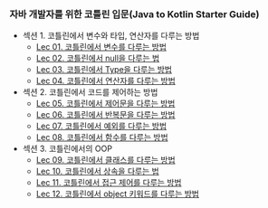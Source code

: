 ### 자바 개발자를 위한 코틀린 입문(Java to Kotlin Starter Guide)
- 섹션 1. 코틀린에서 변수와 타입, 연산자를 다루는 방법
  - [Lec 01. 코틀린에서 변수를 다루는 방법](java-to-kotlin-starter-guide/01.variable.md)
  - [Lec 02. 코틀린에서 null을 다루는 법](java-to-kotlin-starter-guide/02.nullable.md)
  - [Lec 03. 코틀린에서 Type을 다루는 방법](java-to-kotlin-starter-guide/03.type.md)
  - [Lec 04. 코틀린에서 연산자를 다루는 방법](java-to-kotlin-starter-guide/04.operator.md)
- 섹션 2. 코틀린에서 코드를 제어하는 방법
  - [Lec 05. 코틀린에서 제어문을 다루는 방법](java-to-kotlin-starter-guide/05.control.md)
  - [Lec 06. 코틀린에서 반복문을 다루는 방법](java-to-kotlin-starter-guide/06.loop.md)
  - [Lec 07. 코틀린에서 예외를 다루는 방법](java-to-kotlin-starter-guide/07.exception.md)
  - [Lec 08. 코틀린에서 함수를 다루는 방법](java-to-kotlin-starter-guide/08.function.md)
- 섹션 3. 코틀린에서의 OOP
  - [Lec 09. 코틀린에서 클래스를 다루는 방법](java-to-kotlin-starter-guide/09.class.md)
  - [Lec 10. 코틀린에서 상속을 다루는 법](java-to-kotlin-starter-guide/10.ingeritance.md)
  - [Lec 11. 코틀린에서 접근 제어를 다루는 방법](java-to-kotlin-starter-guide/11.visibility.md)
  - [Lec 12. 코틀린에서 object 키워드를 다루는 방법](java-to-kotlin-starter-guide/12.object.md)
